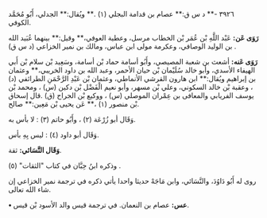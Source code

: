 ٣٩٢٦ -** د س ق:** عصام بن قدامة البجلي (١) .** ويُقال:** الجدلي، أَبُو مُحَمَّد الكوفي.

**رَوَى عَن:** عَبْد اللَّهِ بْن عُمَر بْن الخطاب مرسل، وعطية العوفي،** وقيل:** بينهما عُبَيد الله بن الوليد الوصافي، وعكرمة مولى ابن عباس، ومالك بن نمير الخزاعي (د س ق) .

**رَوَى عَنه:** أشعث بن شعبة المصيصي، وأَبُو أسامة حماد بْن أسامة، وسَعِيد بْن سلام بْن أَبي الهيفاء الأسدي، وأبو خالد سُلَيْمان بْن حيان الأحمر، وعبد الله بن داود الخريبي،** وعثمان بن إبراهيم ويُقال:** ابن هارون القرشي الأنماطي، وعثمان بْن عَبْدِ الرَّحْمَنِ الطرائفي (د) ، وعقبة بْن خالد السكوني، وعلي بْن مسهر، وأبو نعيم الْفَضْل بْن دكين (س) ، ومحمد بْن يوسف الفريابي والمعافى بن عِمْران الموصلي (س) ، ووكيع بْن الجراح (ق) .قال إسحاق بْن منصور (١) ،** عَن يحيى بْن مَعِين:** صالح.

وَقَال أبو زُرْعَة (٢) ، وأَبُو حاتم (٣) : لا بأس به.

وَقَال أبو داود (٤) : ليس بِهِ بأس.

**وَقَال النَّسَائي:** ثقة.

وذكره ابنُ حِبَّان في كتاب "الثقات" (٥) .

روى له أَبُو دَاوُدَ، والنَّسَائي، وابن مَاجَهْ حديثا واحدا يأتي ذكره في ترجمة نمير الخزاعي إن شاء الله تعالى.

**• عس:** عصام بن النعمان. في ترجمة قيس والد الأسود بْن قيس.
